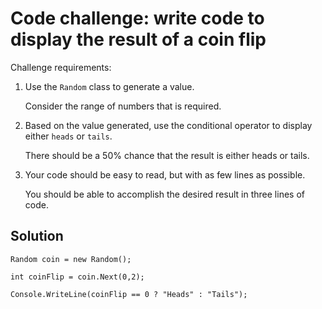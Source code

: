 # Code challenge: write code to display the result of a coin flip

Challenge requirements:
  1. Use the `Random` class to generate a value.
  
      Consider the range of numbers that is required.
  2. Based on the value generated, use the conditional operator to display either `heads` or `tails`.

     There should be a 50% chance that the result is either heads or tails.
  3. Your code should be easy to read, but with as few lines as possible.

     You should be able to accomplish the desired result in three lines of code.

## Solution
```
Random coin = new Random();

int coinFlip = coin.Next(0,2);

Console.WriteLine(coinFlip == 0 ? "Heads" : "Tails");
```
